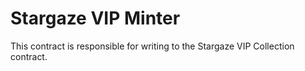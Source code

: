# Stargaze VIP Minter

This contract is responsible for writing to the Stargaze VIP Collection contract.

